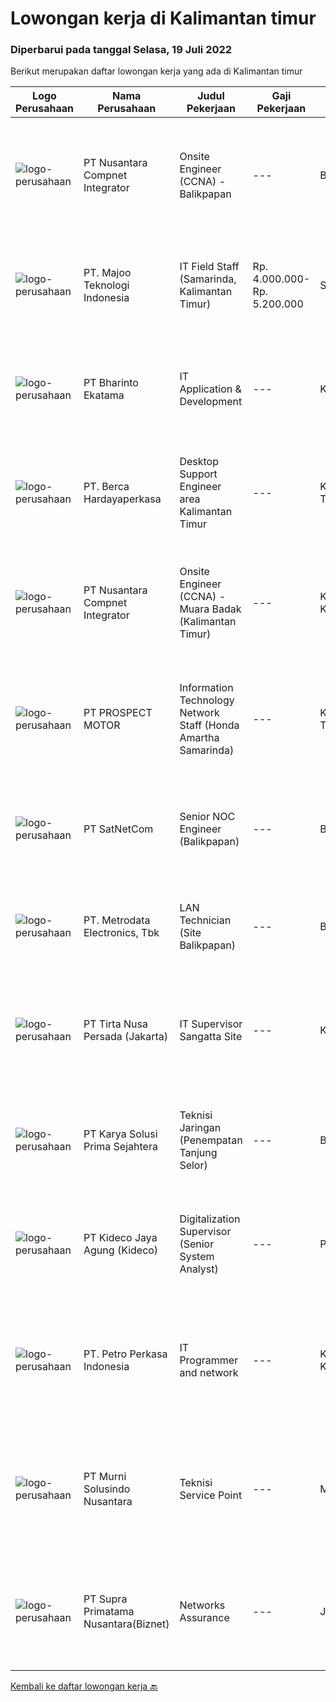 
  # Lowongan kerja di Kalimantan timur

  ### Diperbarui pada tanggal Selasa, 19 Juli 2022

  Berikut merupakan daftar lowongan kerja yang ada di Kalimantan timur

  |Logo Perusahaan | Nama Perusahaan | Judul Pekerjaan | Gaji Pekerjaan | Lokasi | Deskripsi | Tanggal diunggah | Pranala |
  | -------------- | --------------- | --------------- | --------- | --------- | -------------- | ------- | ----------- |
  |![logo-perusahaan](https://image-service-cdn.seek.com.au/faf1379cb2f8ff5c87162dc20c60c0d2f63dba1c/ee4dce1061f3f616224767ad58cb2fc751b8d2dc)|PT Nusantara Compnet Integrator|Onsite Engineer (CCNA) - Balikpapan|---|Balikpapan|Job Descriptions : Analyze customer needs Provide solutions and give recommendations to the customer according to their needs Preventive and...|Senin, 18 Juli 2022|https://www.jobstreet.co.id/id/job/onsite-engineer-ccna-balikpapan-3959553?token=0~5608e14b-afaf-4017-9a56-48778c5a9743&sectionRank=1&jobId=jobstreet-id-job-3959553|
|![logo-perusahaan](https://image-service-cdn.seek.com.au/189bf52fde82636e38ad72262805fd31d41717ee/ee4dce1061f3f616224767ad58cb2fc751b8d2dc)|PT. Majoo Teknologi Indonesia|IT Field Staff (Samarinda, Kalimantan Timur)|Rp. 4.000.000-Rp. 5.200.000|Samarinda|Kualifikasi Minimal: D3/S1 Teknologi Informasi atau Sistem Informasi Pengalaman 1 tahun bekerja sebagai teknisi lapangan di bidang teknologi informasi...|Kamis, 14 Juli 2022|https://www.jobstreet.co.id/id/job/it-field-staff-samarinda-kalimantan-timur-3957490?token=0~5608e14b-afaf-4017-9a56-48778c5a9743&sectionRank=2&jobId=jobstreet-id-job-3957490|
|![logo-perusahaan](https://image-service-cdn.seek.com.au/9c28ac30bef277adbc7a8d701ba1d24a32a7d292/ee4dce1061f3f616224767ad58cb2fc751b8d2dc)|PT Bharinto Ekatama|IT Application & Development|---|Kutai Barat|Job Responsibilities Develop new application as per user request/demand Monitor and improve existing application Assist and facilitate of the...|Rabu, 13 Juli 2022|https://www.jobstreet.co.id/id/job/it-application-development-3955826?token=0~5608e14b-afaf-4017-9a56-48778c5a9743&sectionRank=3&jobId=jobstreet-id-job-3955826|
|![logo-perusahaan](https://image-service-cdn.seek.com.au/6a76252207cfed561e664c874d4631f4aefd8409/ee4dce1061f3f616224767ad58cb2fc751b8d2dc)|PT. Berca Hardayaperkasa|Desktop Support Engineer area Kalimantan Timur|---|Kalimantan Timur|Responsibilities: Analyzing, diagnosing, and installation to several areas including desktop hardware, operating systems, application software and...|Senin, 11 Juli 2022|https://www.jobstreet.co.id/id/job/desktop-support-engineer-area-kalimantan-timur-3951681?token=0~5608e14b-afaf-4017-9a56-48778c5a9743&sectionRank=4&jobId=jobstreet-id-job-3951681|
|![logo-perusahaan](https://image-service-cdn.seek.com.au/faf1379cb2f8ff5c87162dc20c60c0d2f63dba1c/ee4dce1061f3f616224767ad58cb2fc751b8d2dc)|PT Nusantara Compnet Integrator|Onsite Engineer (CCNA) - Muara Badak (Kalimantan Timur)|---|Kutai Kartanegara|Job Descriptions : Analyze customer needs Provide solutions and give recommendations to the customer according to their needs Preventive and...|Senin, 11 Juli 2022|https://www.jobstreet.co.id/id/job/onsite-engineer-ccna-muara-badak-kalimantan-timur-3952236?token=0~5608e14b-afaf-4017-9a56-48778c5a9743&sectionRank=5&jobId=jobstreet-id-job-3952236|
|![logo-perusahaan](https://image-service-cdn.seek.com.au/904fdf047637a32722a09f0099cc0e906ab35f75/ee4dce1061f3f616224767ad58cb2fc751b8d2dc)|PT PROSPECT MOTOR|Information Technology Network Staff (Honda Amartha Samarinda)|---|Kalimantan Timur|Memperbaiki jaringan komputer yang bermasalah Memperbaiki sistem yang bermasalah ketika user menggunakannya. Melakukan update setiap kali versi...|Jumat, 08 Juli 2022|https://www.jobstreet.co.id/id/job/information-technology-network-staff-honda-amartha-samarinda-3950106?token=0~5608e14b-afaf-4017-9a56-48778c5a9743&sectionRank=6&jobId=jobstreet-id-job-3950106|
|![logo-perusahaan](https://image-service-cdn.seek.com.au/6108f58b8d52b8e5523830ee4b11d6074377e515/ee4dce1061f3f616224767ad58cb2fc751b8d2dc)|PT SatNetCom|Senior NOC Engineer (Balikpapan)|---|Balikpapan|Skills: Excellent knowledge of wireless networking, TCP/IP Protocol, LANs, routers, switches, and server/client both practical and theory. Good...|Rabu, 06 Juli 2022|https://www.jobstreet.co.id/id/job/senior-noc-engineer-balikpapan-3927471?token=0~5608e14b-afaf-4017-9a56-48778c5a9743&sectionRank=7&jobId=jobstreet-id-job-3927471|
|![logo-perusahaan](https://image-service-cdn.seek.com.au/0d75518309b56a3cff39daa569b0ba02cc7a22f2/ee4dce1061f3f616224767ad58cb2fc751b8d2dc)|PT. Metrodata Electronics, Tbk|LAN Technician (Site Balikpapan)|---|Balikpapan|KUALIFIKASI PERSONIL LAN Technician Pendidikan minimal D3 Pengalaman minimal 5 tahun  LINGKUP PEKERJAAN...|Senin, 04 Juli 2022|https://www.jobstreet.co.id/id/job/lan-technician-site-balikpapan-3933752?token=0~5608e14b-afaf-4017-9a56-48778c5a9743&sectionRank=8&jobId=jobstreet-id-job-3933752|
|![logo-perusahaan](https://image-service-cdn.seek.com.au/507fcfded8b23e1f49bd53dd07a3447bfac65028/ee4dce1061f3f616224767ad58cb2fc751b8d2dc)|PT Tirta Nusa Persada (Jakarta)|IT Supervisor Sangatta Site|---|Kutai Timur|KUALIFIKASI : Minimal memiliki latar belakang pendidikan S-1 Teknik Informatika Berusia maksimal 35 tahun Memiliki pengalaman minimal 3 tahun sampai...|Rabu, 29 Juni 2022|https://www.jobstreet.co.id/id/job/it-supervisor-sangatta-site-3926463?token=0~5608e14b-afaf-4017-9a56-48778c5a9743&sectionRank=9&jobId=jobstreet-id-job-3926463|
|![logo-perusahaan](https://image-service-cdn.seek.com.au/bb0f2c313297f2db3d497466b95d7da85644edc0/ee4dce1061f3f616224767ad58cb2fc751b8d2dc)|PT Karya Solusi Prima Sejahtera|Teknisi Jaringan (Penempatan Tanjung Selor)|---|Balikpapan|Kualifikasi: Lulusan Min. D3 Teknik Telekomunikasi/Teknik Informatika/Teknik Komputer/Sistem Informasi/Manajemen Informatika Memiliki kemampuan...|Jumat, 01 Juli 2022|https://www.jobstreet.co.id/id/job/teknisi-jaringan-penempatan-tanjung-selor-3930337?token=0~5608e14b-afaf-4017-9a56-48778c5a9743&sectionRank=10&jobId=jobstreet-id-job-3930337|
|![logo-perusahaan](https://image-service-cdn.seek.com.au/c459a3197888e61ec2ebe86d307dcce37e2b470f/ee4dce1061f3f616224767ad58cb2fc751b8d2dc)|PT Kideco Jaya Agung (Kideco)|Digitalization Supervisor (Senior System Analyst)|---|Paser|Requirement: Minimum bachelor’s degree in Informatics Engineer Min. 6 years of experience in System Development Experience working in an agile...|Jumat, 01 Juli 2022|https://www.jobstreet.co.id/id/job/digitalization-supervisor-senior-system-analyst-3929727?token=0~5608e14b-afaf-4017-9a56-48778c5a9743&sectionRank=11&jobId=jobstreet-id-job-3929727|
|![logo-perusahaan](https://image-service-cdn.seek.com.au/2e9a13f357b9bc058a1b3487448f40d3ac34dbf2/ee4dce1061f3f616224767ad58cb2fc751b8d2dc)|PT. Petro Perkasa Indonesia|IT Programmer and network|---|Kutai Kartanegara|Job Description : Melakukan pemasangan, pengaturan dan pembaharuan pada hardware, software serta network Troubleshooting perangkat IT Mengelola...|Jumat, 01 Juli 2022|https://www.jobstreet.co.id/id/job/it-programmer-and-network-3941004?token=0~5608e14b-afaf-4017-9a56-48778c5a9743&sectionRank=12&jobId=jobstreet-id-job-3941004|
|![logo-perusahaan](https://image-service-cdn.seek.com.au/2d1ea8ff0455564725ee461e7649b26b6f031a13/ee4dce1061f3f616224767ad58cb2fc751b8d2dc)|PT Murni Solusindo Nusantara|Teknisi Service Point|---|Manokwari|DESKRIPSI PEKERJAAN: Melakukan PM (Preventive Maintenance) dan CM (Corrective Maintenance) ke customer sesuai dengan SLA yang sudah ditetapkan....|Rabu, 29 Juni 2022|https://www.jobstreet.co.id/id/job/teknisi-service-point-3937585?token=0~5608e14b-afaf-4017-9a56-48778c5a9743&sectionRank=13&jobId=jobstreet-id-job-3937585|
|![logo-perusahaan](https://image-service-cdn.seek.com.au/1033d36f751f076cfdd637ed0acbcbf8508866ec/ee4dce1061f3f616224767ad58cb2fc751b8d2dc)|PT Supra Primatama Nusantara(Biznet)|Networks Assurance|---|Jawa Barat|Tanggung Jawab:  Melakukan Audit &amp; Commissioning jaringan Fiber Optic (FTTx GPON, and Metro Ethernet) Memastikan pembangunan jaringan fiber optik...|Rabu, 22 Juni 2022|https://www.jobstreet.co.id/id/job/networks-assurance-3928898?token=0~5608e14b-afaf-4017-9a56-48778c5a9743&sectionRank=14&jobId=jobstreet-id-job-3928898|


  [Kembali ke daftar lowongan kerja 🔙](../README.md#daftar-lowongan-kerja)
  
